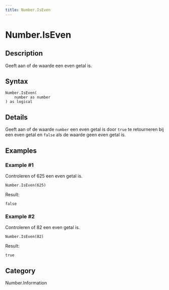```yaml
---
title: Number.IsEven
---
```


# Number.IsEven


## Description

Geeft aan of de waarde een even getal is.


## Syntax

```powerquery
Number.IsEven(
    number as number
) as logical
```


## Details

Geeft aan of de waarde <code>number</code> een even getal is door <code>true</code> te retourneren bij een even getal en <code>false</code> als de waarde geen even getal is.


## Examples

### Example #1 
Controleren of 625 een even getal is.
```powerquery
Number.IsEven(625)
```

Result: 
```powerquery
false
```


### Example #2 
Controleren of 82 een even getal is.
```powerquery
Number.IsEven(82)
```

Result: 
```powerquery
true
```




## Category
Number.Information
